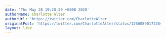 ```yaml
---
date: 'Thu May 28 19:28:39 +0000 2020'
authorName: Charlotte Alter
authorUrl: 'https://twitter.com/CharlotteAlter'
originalPost: 'https://twitter.com/CharlotteAlter/status/1266089017235451907'
layout: like
---
```

